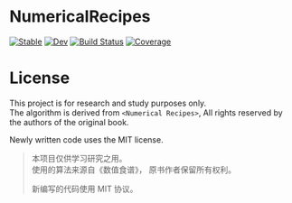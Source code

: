 # NumericalRecipes

[![Stable](https://img.shields.io/badge/docs-stable-blue.svg)](https://inkydragon.github.io/NumericalRecipes.jl/stable/)
[![Dev](https://img.shields.io/badge/docs-dev-blue.svg)](https://inkydragon.github.io/NumericalRecipes.jl/dev/)
[![Build Status](https://github.com/inkydragon/NumericalRecipes.jl/actions/workflows/CI.yml/badge.svg?branch=main)](https://github.com/inkydragon/NumericalRecipes.jl/actions/workflows/CI.yml?query=branch%3Amain)
[![Coverage](https://codecov.io/gh/inkydragon/NumericalRecipes.jl/branch/main/graph/badge.svg)](https://codecov.io/gh/inkydragon/NumericalRecipes.jl)

# License
This project is for research and study purposes only.  
The algorithm is derived from `<Numerical Recipes>`,
All rights reserved by the authors of the original book.

Newly written code uses the MIT license.

> 本项目仅供学习研究之用。  
> 使用的算法来源自《数值食谱》，
> 原书作者保留所有权利。
>
> 新编写的代码使用 MIT 协议。
